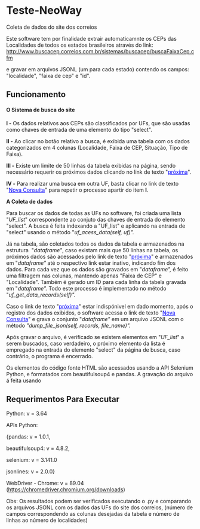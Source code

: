 
# Teste-NeoWay
Coleta de dados do site dos correios
<p>Este software tem por finalidade extrair automaticamnte os CEPs das Localidades de todos os estados brasileiros atrav&eacute;s do link: <a href="http://www.buscacep.correios.com.br/sistemas/buscacep/buscaFaixaCep.cfm">http://www.buscacep.correios.com.br/sistemas/buscacep/buscaFaixaCep.cfm </a></p>
<p>e gravar em arquivos JSONL (um para cada estado) contendo os campos: "localidade", "faixa de cep" e "id".</p>
<h2>Funcionamento</h2>
<h4>O Sistema de busca do site</h4>
<p><strong>I -</strong> Os dados relativos aos CEPs s&atilde;o classificados por UFs, que s&atilde;o usadas como chaves de entrada de uma elemento do tipo "select".&nbsp;</p>
<p><strong>II -</strong> Ao clicar no bot&atilde;o relativo a busca, &eacute; exibida uma tabela com os dados categorizados em 4 colunas (Localidade, Faixa de CEP, Situa&ccedil;&atilde;o, Tipo de Faixa).</p>
<p><strong>III -</strong> Existe um limite de 50 linhas da tabela exibidas na p&aacute;gina, sendo necess&aacute;rio requerir os pr&oacute;ximos dados clicando no link de texto "<span style="color: #0000ff;"><span style="text-decoration: underline;">pr&oacute;xima</span></span>".&nbsp;</p>
<p><strong>IV -</strong> Para realizar uma busca em outra UF, basta clicar no link de texto "<span style="color: #0000ff;"><span style="text-decoration: underline;">Nova Consulta</span></span>" para repetir o processo apartir do item <strong>I</strong>.</p>
<p><strong>A Coleta de dados&nbsp;</strong></p>
<p>Para buscar os dados de todas as UFs no software, foi criada uma lista "<em>UF_list</em>" correspondente ao conjuto das chaves de entrada do elemento "select". A busca &eacute; feita indexando a "UF_list" e aplicando na entrada de "select" usando o m&eacute;todo "<em>uf_acess_data(self, uf)".</em></p>
<p>J&aacute; na tabela, s&atilde;o coletados todos os dados da tabela e armazenados na estrutura&nbsp; "<em>dataframe"</em>, caso existam mais que 50 linhas na tabela, os pr&oacute;ximos dados s&atilde;o acessados pelo link de texto "<span style="color: #0000ff;"><span style="text-decoration: underline;">pr&oacute;xima</span></span>" e armazenados em "<em>dataframe"</em> at&eacute; o respectivo link estar inativo, indicando fim dos dados.&nbsp;Para cada vez que os dados s&atilde;o gravados em "<em>dataframe",&nbsp;</em>&eacute; feito uma filtragem nas colunas, mantendo apenas "Faixa de CEP" e "Localidade". Tamb&eacute;m &eacute; gerado um ID para cada linha da tabela gravada em "<em>dataframe".&nbsp;</em>Todo este processo &eacute; implementado no m&eacute;todo "<em>uf_get_data_records(self)".</em></p>
<p>Caso o link de texto "<span style="color: #0000ff;"><span style="text-decoration: underline;">pr&oacute;xima</span></span>" estar indisp&oacute;nivel em dado momento, ap&oacute;s o registro dos dados exibidos, o software acessa o link de texto "<span style="color: #0000ff;"><span style="text-decoration: underline;">Nova Consulta</span></span>" e grava o conjunto "<em>dataframe" </em>em um arquivo JSONL com o m&eacute;todo <em>"dump_file_json(self, records, file_name)".</em></p>
<p>Ap&oacute;s gravar o arquivo, &eacute; verificado se existem elementos em "<em>UF_list</em>" a serem buscados, caso verdadeiro, o pr&oacute;ximo elemento da lista &eacute; empregado na entrada do elemento "select" da p&aacute;gina de busca, caso contr&aacute;rio, o programa &eacute; encerrado.</p>
<p>Os elementos do c&oacute;digo fonte HTML s&atilde;o acessados usando a API Selenium Python, e formatados com beautifulsoup4 e pandas. A grava&ccedil;&atilde;o do arquivo &aacute; feita usando&nbsp;</p>
<h2>Requerimentos Para Executar</h2>
<p>Python: v = 3.64</p>
<p>APIs Python:&nbsp;</p>
<p>{pandas: v = 1.0.1,</p>
<p>beautifulsoup4: v = 4.8.2,</p>
<p>selenium: v = 3.141.0</p>
<div>
<div>jsonlines: v = 2.0.0}</div>
</div>
<p>WebDriver - Chrome: v = 89.04 (<a href="https://chromedriver.chromium.org/downloads">https://chromedriver.chromium.org/downloads</a>)</p>
<p>Obs: Os resultados podem ser verificados executando o .py e comparando os arquivos JSONL com os dados das UFs do site dos correios, (n&uacute;mero de campos correspondendo as colunas desejadas da tabela e n&uacute;mero de linhas ao n&uacute;mero de localidades)</p>
<p><strong>&nbsp;</strong></p>
